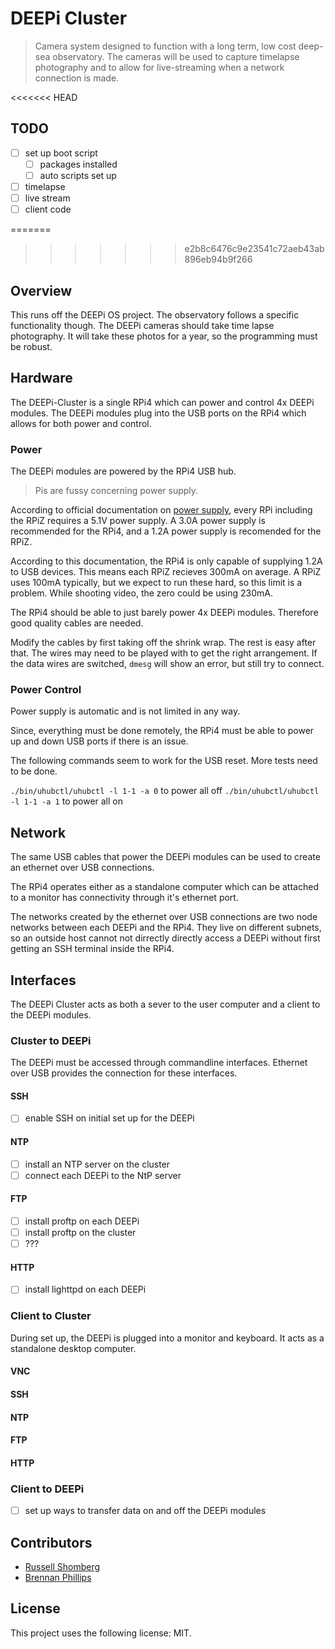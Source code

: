 # DEEPi Cluster #
> Camera system designed to function with a long term, low cost
> deep-sea observatory. The cameras will be used to capture timelapse
> photography and to allow for live-streaming when a network
> connection is made.

<!-- TODO: Update to reflect multiple uses of this system  -->

<<<<<<< HEAD
## TODO ##

<!-- the bootloader used by DEEPi OS contains a base system, but that
system is not designed to do anything. For this specific purpose, I
will make edits after the install since I am only making
four. However, I do need a specific list of what is done. -->

  * [ ] set up boot script
	* [ ] packages installed
	* [ ] auto scripts set up
  * [ ] timelapse
  * [ ] live stream 
  * [ ] client code

=======
>>>>>>> e2b8c6476c9e23541c72aeb43ab896eb94b9f266
## Overview ##

<!-- TODO: include link to DEEPi project -->
<!-- TODO: link to the observatory project -->

This runs off the DEEPi OS project. The observatory follows a specific
functionality though. The DEEPi cameras should take time lapse
photography. It will take these photos for a year, so the programming
must be robust.

## Hardware ##

The DEEPi-Cluster is a single RPi4 which can power and control 4x
DEEPi modules. The DEEPi modules plug into the USB ports on the RPi4
which allows for both power and control.

<!-- TODO: expand to control multiple Clusters and stereo pi -->

### Power ###

The DEEPi modules are powered by the RPi4 USB hub. 

> Pis are fussy concerning power supply. 

According to official documentation on [power
supply](https://www.raspberrypi.org/documentation/hardware/raspberrypi/power/),
every RPi including the RPiZ requires a 5.1V power supply. A 3.0A
power supply is recommended for the RPi4, and a 1.2A power supply is
recomended for the RPiZ.

According to this documentation, the RPi4 is only capable of supplying
1.2A to USB devices. This means each RPiZ recieves 300mA on average. A
RPiZ uses 100mA typically, but we expect to run these hard, so this
limit is a problem. While shooting video, the zero could be using
230mA.

<!-- TODO: look at using an externally powered USB hub -->

<!-- TODO: power over ethernet may be a good option as well for the
RPi4 -->

The RPi4 should be able to just barely power 4x DEEPi
modules. Therefore good quality cables are needed.

<!-- TODO: link to cables we are using -->

Modify the cables by first taking off the shrink wrap. The rest is
easy after that. The wires may need to be played with to get the right
arrangement. If the data wires are switched, `dmesg` will show an
error, but still try to connect.

<!-- TODO: fully wire all the DEEPi modules. -->

### Power Control ###

Power supply is automatic and is not limited in any way. <!-- ???: is there a better way -->

Since, everything must be done remotely, the RPi4 must be able to power up and down USB ports
if there is an issue.

<!-- TODO: figure out USB reset -->

The following commands seem to work for the USB reset. More tests need to be done.

`./bin/uhubctl/uhubctl -l 1-1 -a 0` to power all off
`./bin/uhubctl/uhubctl -l 1-1 -a 1` to power all on

## Network ##

The same USB cables that power the DEEPi modules can be used to create
an ethernet over USB connections. 

The RPi4 operates either as a standalone computer which can be
attached to a monitor has connectivity through it's ethernet port.

The networks created by the ethernet over USB connections are two node
networks between each DEEPi and the RPi4. They live on different
subnets, so an outside host cannot not dirrectly directly access a
DEEPi without first getting an SSH terminal inside the RPi4.

## Interfaces ##

The DEEPi Cluster acts as both a sever to the user computer and a
client to the DEEPi modules. 

### Cluster to DEEPi ###

The DEEPi must be accessed through commandline interfaces. Ethernet
over USB provides the connection for these interfaces.

#### SSH ####

  * [ ] enable SSH on initial set up for the DEEPi

#### NTP ####

  * [ ] install an NTP server on the cluster
  * [ ] connect each DEEPi to the NtP server

#### FTP ####

  * [ ] install proftp on each DEEPi
  * [ ] install proftp on the cluster
  * [ ] ???
  
#### HTTP ####

  * [ ] install lighttpd on each DEEPi

### Client to Cluster ###

During set up, the DEEPi is plugged into a monitor and keyboard. It
acts as a standalone desktop computer.

<!-- TODO: ensure all these interfaces are set up -->

#### VNC ####

#### SSH ####

#### NTP ####

#### FTP ####

#### HTTP ####

### Client to DEEPi ###

  * [ ] set up ways to transfer data on and off the DEEPi modules

## Contributors ##

* [Russell Shomberg](https://rshom.github.io)
* [Brennan Phillips](https://web.uri.edu/uril/)
<!-- TODO: add contributors-->

## License ##
<!--- If you're not sure which open license to use see https://choosealicense.com/--->

This project uses the following license: MIT.


	

